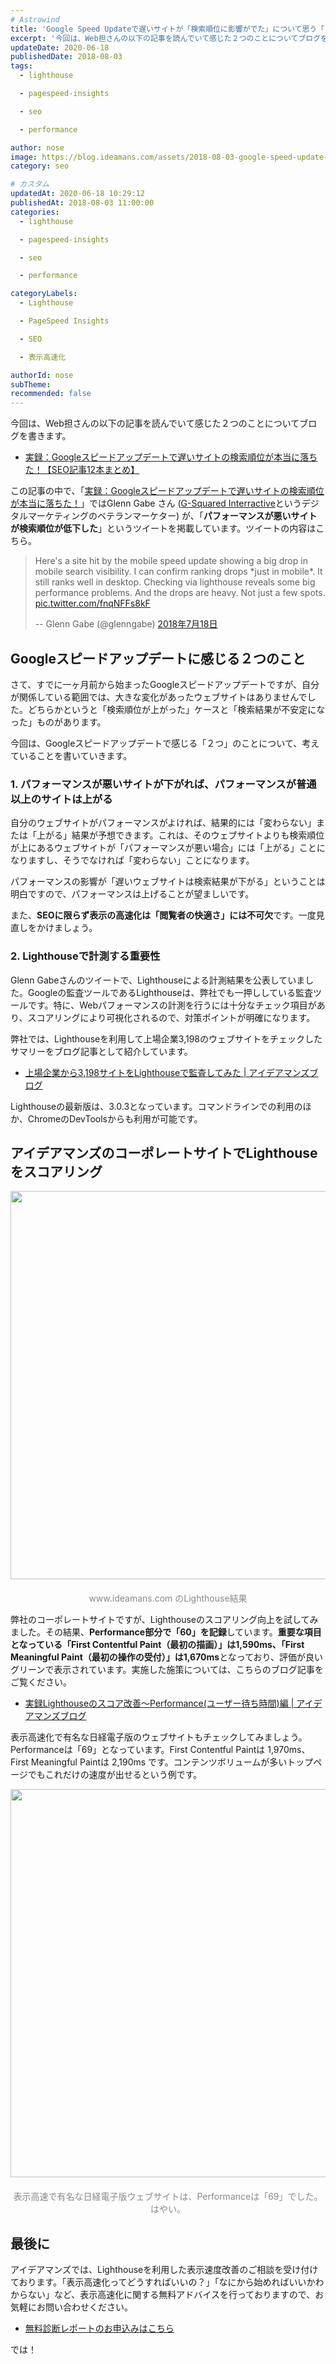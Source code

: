 ```yaml
---
# Astrowind
title: 'Google Speed Updateで遅いサイトが「検索順位に影響がでた」について思う「２つ」のこと'
excerpt: '今回は、Web担さんの以下の記事を読んでいて感じた２つのことについてブログを書き...'
updateDate: 2020-06-18
publishedDate: 2018-08-03
tags: 
  - lighthouse

  - pagespeed-insights

  - seo

  - performance

author: nose
image: https://blog.ideamans.com/assets/2018-08-03-google-speed-update-ogp.jpg
category: seo

# カスタム
updatedAt: 2020-06-18 10:29:12
publishedAt: 2018-08-03 11:00:00
categories: 
  - lighthouse

  - pagespeed-insights

  - seo

  - performance

categoryLabels: 
  - Lighthouse

  - PageSpeed Insights

  - SEO

  - 表示高速化

authorId: nose
subTheme: 
recommended: false
---
```


<p>今回は、Web担さんの以下の記事を読んでいて感じた２つのことについてブログを書きます。</p>
<ul><li><a href="https://webtan.impress.co.jp/e/2018/08/03/30094" target="_blank">実録：Googleスピードアップデートで遅いサイトの検索順位が本当に落ちた！【SEO記事12本まとめ】</a></li></ul>
<p>この記事の中で、「<a href="https://webtan.impress.co.jp/e/2018/08/03/30094#part_pickup" target="_blank">実録：Googleスピードアップデートで遅いサイトの検索順位が本当に落ちた！</a>」ではGlenn Gabe さん (<a href="https://www.gsqi.com/about-glenn-gabe/" target="_blank">G-Squared Interractive</a>というデジタルマーケティングのベテランマーケター) が、「<strong>パフォーマンスが悪いサイトが検索順位が低下した</strong>」というツイートを掲載しています。ツイートの内容はこちら。</p>
<blockquote class="twitter-tweet" data-lang="ja">
<p lang="en" dir="ltr">Here's a site hit by the mobile speed update showing a big drop in mobile search visibility. I can confirm ranking drops *just in mobile*. It still ranks well in desktop. Checking via lighthouse reveals some big performance problems. And the drops are heavy. Not just a few spots. <a href="https://t.co/fnqNFFs8kF">pic.twitter.com/fnqNFFs8kF</a></p>
-- Glenn Gabe (@glenngabe) <a href="https://twitter.com/glenngabe/status/1019585108485890053?ref_src=twsrc%5Etfw">2018年7月18日</a></blockquote>
<script async="" src="https://platform.twitter.com/widgets.js" charset="utf-8" type="text/javascript"></script>
<h2>Googleスピードアップデートに感じる２つのこと</h2>
<p>さて、すでに一ヶ月前から始まったGoogleスピードアップデートですが、自分が関係している範囲では、大きな変化があったウェブサイトはありませんでした。どちらかというと「検索順位が上がった」ケースと「検索結果が不安定になった」ものがあります。</p>
<p>今回は、Googleスピードアップデートで感じる「２つ」のことについて、考えていることを書いていきます。</p>
<h3>1. パフォーマンスが悪いサイトが下がれば、パフォーマンスが普通以上のサイトは上がる</h3>
<p>自分のウェブサイトがパフォーマンスがよければ、結果的には「変わらない」または「上がる」結果が予想できます。これは、そのウェブサイトよりも検索順位が上にあるウェブサイトが「パフォーマンスが悪い場合」には「上がる」ことになりますし、そうでなければ「変わらない」ことになります。</p>
<p>パフォーマンスの影響が「遅いウェブサイトは検索結果が下がる」ということは明白ですので、パフォーマンスは上げることが望ましいです。</p>
<p>また、<strong>SEOに限らず表示の高速化は「閲覧者の快適さ」には不可欠</strong>です。一度見直しをかけましょう。</p>
<h3>2. Lighthouseで計測する重要性</h3>
<p>Glenn Gabeさんのツイートで、Lighthouseによる計測結果を公表していました。Googleの監査ツールであるLighthouseは、弊社でも一押ししている監査ツールです。特に、Webパフォーマンスの計測を行うには十分なチェック項目があり、スコアリングにより可視化されるので、対策ポイントが明確になります。</p>
<p>弊社では、Lighthouseを利用して上場企業3,198のウェブサイトをチェックしたサマリーをブログ記事として紹介しています。</p>
<ul><li><a href="https://blog.ideamans.com/2018/06/mobilebench-jpx-markets.html" target="_blank">上場企業から3,198サイトをLighthouseで監査してみた | アイデアマンズブログ</a></li></ul>
<p>Lighthouseの最新版は、3.0.3となっています。コマンドラインでの利用のほか、ChromeのDevToolsからも利用が可能です。</p>
<h2>アイデアマンズのコーポレートサイトでLighthouseをスコアリング</h2>
<p style="text-align: center;"><img alt="2018-08-03-google-speed-update-01.jpg" src="https://blog.ideamans.com/assets/2018-08-03-google-speed-update-01.jpg" width="1278" height="621" class="mt-image-center" style="text-align: center; display: block; margin: 0 auto 20px;"><span style="color: #888888;">www.ideamans.com のLighthouse結果</span></p>
<p>弊社のコーポレートサイトですが、Lighthouseのスコアリング向上を試してみました。その結果、<strong>Performance部分で「60」を記録</strong>しています。<strong>重要な項目となっている「First Contentful Paint（最初の描画）」は1,590ms、「First Meaningful Paint（最初の操作の受付）」は1,670ms</strong>となっており、評価が良いグリーンで表示されています。実施した施策については、こちらのブログ記事をご覧ください。</p>
<ul><li><a href="https://blog.ideamans.com/2018/06/lighthouse-performance.html" target="_blank">実録Lighthouseのスコア改善〜Performance(ユーザー待ち時間)編 | アイデアマンズブログ</a></li></ul>
<p style="text-align: left;">表示高速化で有名な日経電子版のウェブサイトもチェックしてみましょう。Performanceは「69」となっています。First Contentful Paintは 1,970ms、First Meaningful Paintは 2,190ms です。コンテンツボリュームが多いトップページでもこれだけの速度が出せるという例です。</p>
<p style="text-align: center;"><img alt="2018-08-03-google-speed-update-02.jpg" src="https://blog.ideamans.com/assets/2018-08-03-google-speed-update-02.jpg" width="1278" height="621" class="mt-image-center" style="text-align: center; display: block; margin: 0 auto 20px;"><span style="color: #888888;">表示高速で有名な日経電子版ウェブサイトは、Performanceは「69」でした。はやい。</span></p>
<h2>最後に</h2>
<p>アイデアマンズでは、Lighthouseを利用した表示速度改善のご相談を受け付けております。「表示高速化ってどうすればいいの？」「なにから始めればいいかわからない」など、表示高速化に関する無料アドバイスを行っておりますので、お気軽にお問い合わせください。</p>
<ul><li><a href="https://core.lightfile.net/contents/web-developer.html" target="_blank">無料診断レポートのお申込みはこちら</a></li></ul>
<p>では！</p>
<p> </p>

